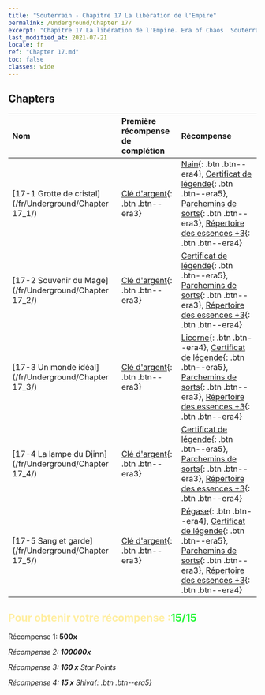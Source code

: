 ```yaml
---
title: "Souterrain - Chapitre 17 La libération de l'Empire"
permalink: /Underground/Chapter 17/
excerpt: "Chapitre 17 La libération de l'Empire. Era of Chaos  Souterrain - Chapitre 17. La libération de l'Empire"
last_modified_at: 2021-07-21
locale: fr
ref: "Chapter 17.md"
toc: false
classes: wide
---
```


## Chapters

  | Nom |  Première récompense de complétion | Récompense |
  |:------------|:------------|:------------| 
  | [17-1 Grotte de cristal](/fr/Underground/Chapter 17_1/) | [Clé d'argent](/ItemsFR/con_693/){: .btn .btn--era3} | [Nain](/ItemsFR/unt_200/){: .btn .btn--era4}, [Certificat de légende](/ItemsFR/mat_67/){: .btn .btn--era5}, [Parchemins de sorts](/ItemsFR/con_694/){: .btn .btn--era3}, [Répertoire des essences +3](/ItemsFR/mat_60/){: .btn .btn--era4} |
  | [17-2 Souvenir du Mage](/fr/Underground/Chapter 17_2/) | [Clé d'argent](/ItemsFR/con_693/){: .btn .btn--era3} | [Certificat de légende](/ItemsFR/mat_67/){: .btn .btn--era5}, [Parchemins de sorts](/ItemsFR/con_694/){: .btn .btn--era3}, [Répertoire des essences +3](/ItemsFR/mat_60/){: .btn .btn--era4} |
  | [17-3 Un monde idéal](/fr/Underground/Chapter 17_3/) | [Clé d'argent](/ItemsFR/con_693/){: .btn .btn--era3} | [Licorne](/ItemsFR/unt_204/){: .btn .btn--era4}, [Certificat de légende](/ItemsFR/mat_67/){: .btn .btn--era5}, [Parchemins de sorts](/ItemsFR/con_694/){: .btn .btn--era3}, [Répertoire des essences +3](/ItemsFR/mat_60/){: .btn .btn--era4} |
  | [17-4 La lampe du Djinn](/fr/Underground/Chapter 17_4/) | [Clé d'argent](/ItemsFR/con_693/){: .btn .btn--era3} | [Certificat de légende](/ItemsFR/mat_67/){: .btn .btn--era5}, [Parchemins de sorts](/ItemsFR/con_694/){: .btn .btn--era3}, [Répertoire des essences +3](/ItemsFR/mat_60/){: .btn .btn--era4} |
  | [17-5 Sang et garde](/fr/Underground/Chapter 17_5/) | [Clé d'argent](/ItemsFR/con_693/){: .btn .btn--era3} | [Pégase](/ItemsFR/unt_202/){: .btn .btn--era4}, [Certificat de légende](/ItemsFR/mat_67/){: .btn .btn--era5}, [Parchemins de sorts](/ItemsFR/con_694/){: .btn .btn--era3}, [Répertoire des essences +3](/ItemsFR/mat_60/){: .btn .btn--era4} |


## <span style="color: #ffeea0">Pour obtenir votre récompense :</span><span style="color: #27f73a">15/15</span>

 Récompense 1:  **500x** <i class="fas fa-gem"/>

 Récompense 2:  **100000x** <i class="fas fa-coins"/>

 Récompense 3: **160 x** Star Points

 Récompense 4: **15 x** [Shiva](/ItemsFR/her_376/){: .btn .btn--era5}

